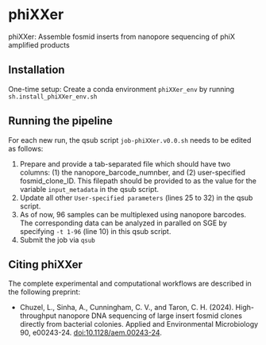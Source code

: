 # phiXXer
phiXXer: Assemble fosmid inserts from nanopore sequencing of phiX amplified products

## Installation
One-time setup: Create a conda environment `phiXXer_env` by running `sh.install_phiXXer_env.sh`

## Running the pipeline
For each new run, the qsub script `job-phiXXer.v0.0.sh` needs to be edited as follows:
1. Prepare and provide a tab-separated file which should have two columns: (1) the nanopore_barcode_numnber, and (2) user-specified fosmid_clone_ID. This filepath should be provided to as the value for the variable `input_metadata` in the qsub script.
2. Update all other `User-specified parameters` (lines 25 to 32) in the qsub script.
3. As of now, 96 samples can be multiplexed using nanopore barcodes. The corresponding data can be analyzed in paralled on SGE by specifying `-t 1-96` (line 10) in this qsub script.
4. Submit the job via `qsub`

## Citing phiXXer
The complete experimental and computational workflows are described in the following preprint: 
- Chuzel, L., Sinha, A., Cunningham, C. V., and Taron, C. H. (2024). High-throughput nanopore DNA sequencing of large insert fosmid clones directly from bacterial colonies. Applied and Environmental Microbiology 90, e00243-24. [doi:10.1128/aem.00243-24](https://doi.org/10.1128/aem.00243-24).

